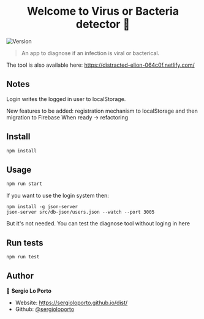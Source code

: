 <h1 align="center">Welcome to Virus or Bacteria detector 👋</h1>
<p>
  <img alt="Version" src="https://img.shields.io/badge/version-0.1.5-blue.svg?cacheSeconds=2592000" />
</p>

> An app to diagnose if an infection is viral or bacterical.

The tool is also available here: https://distracted-elion-064c0f.netlify.com/


## Notes
Login writes the logged in user to localStorage.

New features to be added: registration mechanism to localStorage and then migration to Firebase
When ready -> refactoring


## Install

```sh
npm install
```

## Usage

```sh
npm run start
```
If you want to use the login system then:
```
npm install -g json-server
json-server src/db-json/users.json --watch --port 3005
```

But it's not needed. You can test the diagnose tool without loging in here

## Run tests

```sh
npm run test
```

## Author

👤 **Sergio Lo Porto**

* Website: https://sergioloporto.github.io/dist/
* Github: [@sergioloporto](https://github.com/sergioloporto)
